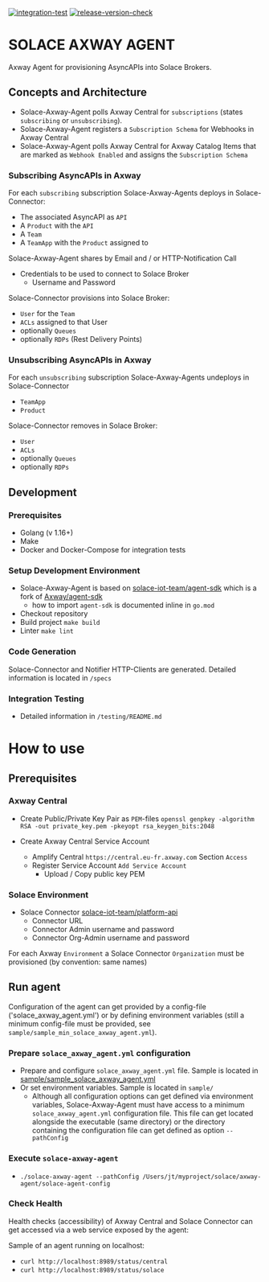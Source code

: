 [![integration-test](https://github.com/solace-iot-team/solace-axway-agent/actions/workflows/integration-test.yml/badge.svg)](https://github.com/solace-iot-team/solace-axway-agent/actions/workflows/integration-test.yml) 
[![release-version-check](https://github.com/solace-iot-team/solace-axway-agent/actions/workflows/release-version-check.yml/badge.svg)](https://github.com/solace-iot-team/solace-axway-agent/actions/workflows/release-version-check.yml)
# SOLACE AXWAY AGENT

Axway Agent for provisioning AsyncAPIs into Solace Brokers. 

## Concepts and Architecture

* Solace-Axway-Agent polls Axway Central for `subscriptions` (states `subscribing` or  `unsubscribing`).
* Solace-Axway-Agent registers a `Subscription Schema` for Webhooks in Axway Central
* Solace-Axway-Agent polls Axway Central for Axway Catalog Items that are marked as `Webhook Enabled` and assigns the `Subscription Schema`

### Subscribing AsyncAPIs in Axway

For each `subscribing` subscription Solace-Axway-Agents deploys in Solace-Connector:
* The associated AsyncAPI as `API`
* A `Product` with the `API`
* A `Team` 
* A `TeamApp` with the `Product` assigned to

Solace-Axway-Agent shares by Email and / or HTTP-Notification Call
* Credentials to be used to connect to Solace Broker
  * Username and Password

Solace-Connector provisions into Solace Broker:
* `User` for the `Team`
* `ACLs` assigned to that User
* optionally `Queues`
* optionally `RDPs` (Rest Delivery Points)

### Unsubscribing AsyncAPIs in Axway

For each `unsubscribing` subscription Solace-Axway-Agents undeploys in Solace-Connector
* `TeamApp`
* `Product`

Solace-Connector removes in Solace Broker:
* `User`
* `ACLs`
* optionally `Queues`
* optionally `RDPs`


## Development 
### Prerequisites

* Golang (v 1.16+)
* Make
* Docker and Docker-Compose for integration tests

### Setup Development Environment 

* Solace-Axway-Agent is based on [solace-iot-team/agent-sdk](https://github.com/solace-iot-team/agent-sdk) which is a fork of [Axway/agent-sdk](https://github.com/Axway/agent-sdk) 
  * how to import `agent-sdk` is documented inline in `go.mod`
* Checkout repository
* Build project
  `make build`
* Linter
  `make lint`

### Code Generation
Solace-Connector and Notifier HTTP-Clients are generated. Detailed information is located in `/specs`

### Integration Testing

* Detailed information in `/testing/README.md`

# How to use

## Prerequisites

### Axway Central

* Create Public/Private Key Pair as `PEM`-files
`openssl genpkey -algorithm RSA -out private_key.pem -pkeyopt rsa_keygen_bits:2048`
  
* Create Axway Central Service Account
   * Amplify Central `https://central.eu-fr.axway.com` Section `Access`
   * Register Service Account `Add Service Account`
     * Upload / Copy public key PEM 
   
### Solace Environment
* Solace Connector [solace-iot-team/platform-api](https://github.com/solace-iot-team/platform-api)
   * Connector URL
   * Connector Admin username and password
   * Connector Org-Admin username and password
   
For each Axway `Environment` a Solace Connector `Organization` must be provisioned (by convention: same names)  

## Run agent

Configuration of the agent can get provided by a config-file ('solace_axway_agent.yml') or by defining environment variables (still a minimum config-file must be provided, see `sample/sample_min_solace_axway_agent.yml`).


### Prepare `solace_axway_agent.yml` configuration
* Prepare and configure `solace_axway_agent.yml` file. Sample is located in [sample/sample_solace_axway_agent.yml](sample/sample_solace_axway_agent.yml)
* Or set environment variables. Sample is located in `sample/`
  * Although all configuration options can get defined via environment variables, Solace-Axway-Agent must have access to a minimum `solace_axway_agent.yml` configuration file. This file can get located alongside the executable (same directory) or the directory containing the configuration file can get defined as option `--pathConfig`

### Execute `solace-axway-agent` 
* `./solace-axway-agent --pathConfig /Users/jt/myproject/solace/axway-agent/solace-agent-config`

### Check Health

Health checks (accessibility) of Axway Central and Solace Connector can get accessed via a web service exposed by the agent:

Sample of an agent running on localhost:

* `curl http://localhost:8989/status/central`
* `curl http://localhost:8989/status/solace`


